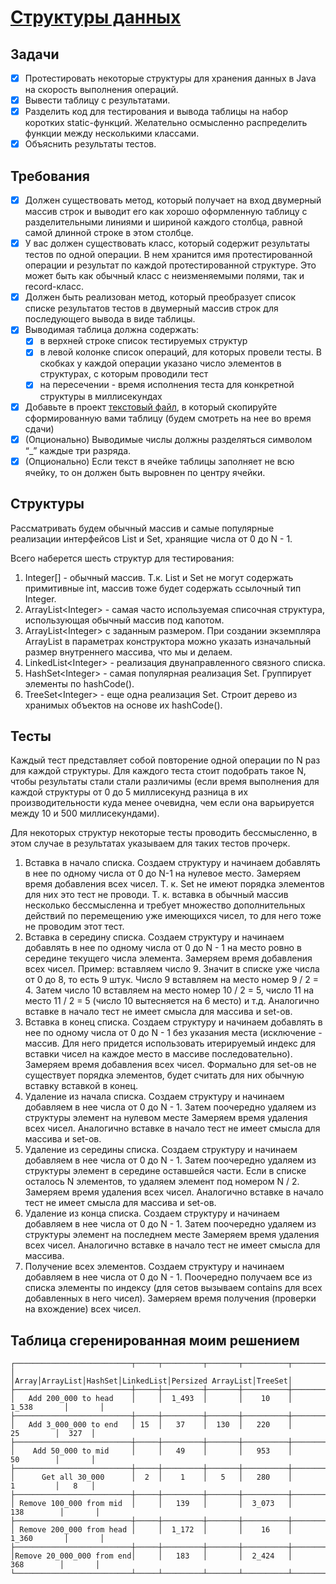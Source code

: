 # [Структуры данных](https://docs.google.com/document/d/1jyVmYu8LrDwvdYXDIJsr5oSSq-djsr5BCh22pQv7Nmc/edit?tab=t.0#heading=h.v6orbgrzbv80)

## Задачи

* [X] Протестировать некоторые структуры для хранения данных в Java на скорость выполнения операций.
* [X] Вывести таблицу с результатами.
* [X] Разделить код для тестирования и вывода таблицы на набор коротких static-функций. Желательно осмысленно распределить функции между несколькими классами.
* [X] Объяснить результаты тестов.

## Требования

* [X] Должен существовать метод, который получает на вход двумерный массив строк и выводит его как хорошо оформленную таблицу с разделительными линиями и шириной каждого столбца, равной самой длинной строке в этом столбце.
* [X] У вас должен существовать класс, который содержит результаты тестов по одной операции. В нем хранится имя протестированной операции и результат по каждой протестированной структуре. Это может быть как обычный класс с неизменяемыми полями, так и record-класс.
* [X] Должен быть реализован метод, который преобразует список списке результатов тестов в двумерный массив строк для последующего вывода в виде таблицы.
* [X] Выводимая таблица должна содержать:
  * [X] в верхней строке список тестируемых структур
  * [X] в левой колонке список операций, для которых провели тесты. В скобках у каждой операции указано число элементов в структурах, с которым проводили тест
  * [X] на пересечении - время исполнения теста для конкретной структуры в миллисекундах
* [X] Добавьте в проект [текстовый файл](#таблица-сгеренированная-моим-решением), в который скопируйте сформированную вами таблицу (будем смотреть на нее во время сдачи)
* [X] (Опционально) Выводимые числы должны разделяться символом “_” каждые три разряда.
* [X] (Опционально) Если текст в ячейке таблицы заполняет не всю ячейку, то он должен быть выровнен по центру ячейки.

## Структуры

Рассматривать будем обычный массив и самые популярные реализации интерфейсов List и Set, хранящие числа от 0 до N - 1.

Всего наберется шесть структур для тестирования:

1. Integer[] - обычный массив. Т.к. List и Set не могут содержать примитивные int, массив тоже будет содержать ссылочный тип Integer.
2. ArrayList\<Integer\> - самая часто используемая списочная структура, использующая обычный массив под капотом.
3. ArrayList\<Integer\> с заданным размером. При создании экземпляра ArrayList в параметрах конструктора можно указать изначальный размер внутреннего массива, что мы и делаем.
4. LinkedList\<Integer\> - реализация двунаправленного связного списка.
5. HashSet\<Integer\> - самая популярная реализация Set. Группирует элементы по hashCode().
6. TreeSet\<Integer\> - еще одна реализация Set. Строит дерево из хранимых объектов на основе их hashCode().

## Тесты

Каждый тест представляет собой повторение одной операции по N раз для каждой структуры. Для каждого теста стоит подобрать такое N, чтобы результаты стали стали различимы (если время выполнения для каждой структуры от 0 до 5 миллисекунд разница в их производительности куда менее очевидна, чем если она варьируется между 10 и 500 миллисекундами).

Для некоторых структур некоторые тесты проводить бессмысленно, в этом случае в результатах указываем для таких тестов прочерк.

1. Вставка в начало списка.
   Создаем структуру и начинаем добавлять в нее по одному числа от 0 до N-1 на нулевое место. Замеряем время добавления всех чисел.
   Т. к. Set не имеют порядка элементов для них это тест не проводи.
   Т. к. вставка в обычный массив несколько бессмысленна и требует множество дополнительных действий по перемещению уже имеющихся чисел, то для него тоже не проводим этот тест.
2. Вставка в середину списка.
   Создаем структуру и начинаем добавлять в нее по одному числа от 0 до N - 1 на место ровно в середине текущего числа элемента.  Замеряем время добавления всех чисел.
   Пример: вставляем число 9. Значит в списке уже числа от 0 до 8, то есть 9 штук. Число 9 вставляем на место номер 9 / 2 = 4. Затем число 10 вставляем на место номер 10 / 2 = 5, число 11 на место 11 / 2 = 5 (число 10 вытесняется на 6 место) и т.д.
   Аналогично вставке в начало тест не имеет смысла для массива и set-ов.
3. Вставка в конец списка.
   Создаем структуру и начинаем добавлять в нее по одному числа от 0 до N - 1 без указания места (исключение - массив. Для него придется использовать итерируемый индекс для вставки чисел на каждое место в массиве последовательно).
   Замеряем время добавления всех чисел.
   Формально для set-ов не существует порядка элементов, будет считать для них обычную вставку вставкой в конец.
4. Удаление из начала списка.
   Создаем структуру и начинаем добавляем в нее числа от 0 до N - 1.
   Затем поочередно удаляем из структуры элемент на нулевом месте
   Замеряем время удаления всех чисел.
   Аналогично вставке в начало тест не имеет смысла для массива и set-ов.
5. Удаление из середины списка.
   Создаем структуру и начинаем добавляем в нее числа от 0 до N - 1.
   Затем поочередно удаляем из структуры элемент в середине оставшейся части. Если в списке осталось N элементов, то удаляем элемент под номером N / 2.
   Замеряем время удаления всех чисел.
   Аналогично вставке в начало тест не имеет смысла для массива и set-ов.
6. Удаление из конца списка.
   Создаем структуру и начинаем добавляем в нее числа от 0 до N - 1.
   Затем поочередно удаляем из структуры элемент на последнем месте
   Замеряем время удаления всех чисел.
   Аналогично вставке в начало тест не имеет смысла для массива.
7. Получение всех элементов. Создаем структуру и начинаем добавляем в нее числа от 0 до N - 1. Поочередно получаем все из списка элементы по индексу (для сетов вызываем contains для всех добавленных в него чисел). Замеряем время получения (проверки на вхождение) всех чисел.

## Таблица сгеренированная моим решением

```plaintext
┌──────────────────────────┬─────┬─────────┬───────┬──────────┬──────────────────┬───────┐
│                          │Array│ArrayList│HashSet│LinkedList│Persized ArrayList│TreeSet│
├──────────────────────────┼─────┼─────────┼───────┼──────────┼──────────────────┼───────┤
│   Add 200_000 to head    │     │  1_493  │       │    10    │      1_538       │       │
├──────────────────────────┼─────┼─────────┼───────┼──────────┼──────────────────┼───────┤
│   Add 3_000_000 to end   │ 15  │   37    │  130  │   220    │        25        │  327  │
├──────────────────────────┼─────┼─────────┼───────┼──────────┼──────────────────┼───────┤
│    Add 50_000 to mid     │     │   49    │       │   953    │        50        │       │
├──────────────────────────┼─────┼─────────┼───────┼──────────┼──────────────────┼───────┤
│      Get all 30_000      │  2  │    1    │   5   │   280    │        1         │   8   │
├──────────────────────────┼─────┼─────────┼───────┼──────────┼──────────────────┼───────┤
│ Remove 100_000 from mid  │     │   139   │       │  3_073   │       138        │       │
├──────────────────────────┼─────┼─────────┼───────┼──────────┼──────────────────┼───────┤
│ Remove 200_000 from head │     │  1_172  │       │    16    │      1_360       │       │
├──────────────────────────┼─────┼─────────┼───────┼──────────┼──────────────────┼───────┤
│Remove 20_000_000 from end│     │   183   │       │  2_424   │       368        │       │
└──────────────────────────┴─────┴─────────┴───────┴──────────┴──────────────────┴───────┘
```
